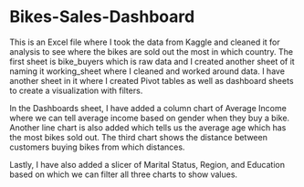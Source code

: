 # Bikes-Sales-Dashboard

This is an Excel file where I took the data from Kaggle and cleaned it for analysis to see where the bikes are sold out the most in which country.
The first sheet is bike_buyers which is raw data and I created another sheet of it naming it working_sheet where I cleaned and worked around data. I have another sheet in it where I created Pivot tables as well as dashboard sheets to create a visualization with filters.

In the Dashboards sheet, I have added a column chart of Average Income where we can tell average income based on gender when they buy a bike. Another line chart is also added which tells us the average age which has the most bikes sold out. The third chart shows the distance between customers buying bikes from which distances. 

Lastly, I have also added a slicer of Marital Status, Region, and Education based on which we can filter all three charts to show values.
